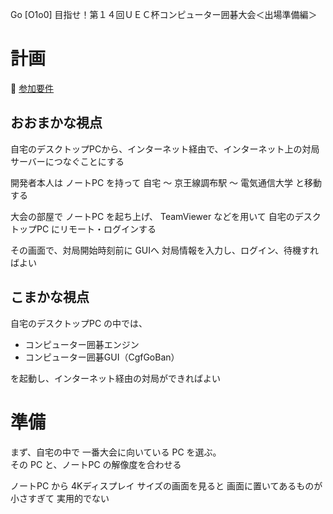 Go [O1o0] 目指せ！第１４回ＵＥＣ杯コンピューター囲碁大会＜出場準備編＞

# 計画

📖 [参加要件](http://entcog.c.ooco.jp/entcog/new_uec/requirements.html)  

## おおまかな視点

自宅のデスクトップPCから、インターネット経由で、インターネット上の対局サーバーにつなぐことにする  

開発者本人は ノートPC を持って 自宅 ～ 京王線調布駅 ～ 電気通信大学 と移動する  

大会の部屋で ノートPC を起ち上げ、 TeamViewer などを用いて 自宅のデスクトップPC にリモート・ログインする  

その画面で、対局開始時刻前に GUIへ 対局情報を入力し、ログイン、待機すればよい  

## こまかな視点

自宅のデスクトップPC の中では、  

* コンピューター囲碁エンジン
* コンピューター囲碁GUI（CgfGoBan）

を起動し、インターネット経由の対局ができればよい  

# 準備

まず、自宅の中で 一番大会に向いている PC を選ぶ。  
その PC と、ノートPC の解像度を合わせる  

ノートPC から 4Kディスプレイ サイズの画面を見ると 画面に置いてあるものが小さすぎて 実用的でない  
